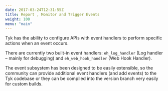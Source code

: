 ```yaml
---
date: 2017-03-24T12:31:55Z
title: Report , Monitor and Trigger Events
weight: 100
menu: "main"
---
```


Tyk has the ability to configure APIs with event handlers to perform specific actions when an event occurs.

There are currently two built-in event handlers: `eh_log_handler` (Log handler – mainly for debugging) and `eh_web_hook_handler` (Web Hook Handler).

The event subsystem has been designed to be easily extensible, so the community can provide additional event handlers (and add events) to the Tyk codebase or they can be compiled into the version branch very easily for custom builds.